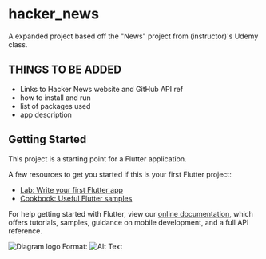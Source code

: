 # hacker_news

A expanded project based off the "News" project from (instructor)'s Udemy class.

## THINGS TO BE ADDED
* Links to Hacker News website and GitHub API ref
* how to install and run
* list of packages used
* app description 
## Getting Started

This project is a starting point for a Flutter application.

A few resources to get you started if this is your first Flutter project:

- [Lab: Write your first Flutter app](https://flutter.dev/docs/get-started/codelab)
- [Cookbook: Useful Flutter samples](https://flutter.dev/docs/cookbook)

For help getting started with Flutter, view our
[online documentation](https://flutter.dev/docs), which offers tutorials,
samples, guidance on mobile development, and a full API reference.


![Diagram logo](https://app.diagrams.net/?lightbox=1&highlight=0000ff&edit=_blank&layers=1&nav=1&title=Untitled%20Diagram.drawio#R7VvbcpswEP0aP6YD4mJ4jO20yUwubj1t4750VCMbUkBEyLd%2BfYURBoKdUjfxyp08Ga0kkPbs2ZVWcsfoR6sPDCf%2BDfVI2EGat%2BoYgw5CuuXo4ieTrHOJ67i5YMYCTzYqBaPgF5FCTUrngUfSWkNOaciDpC6c0DgmE16TYcbost5sSsP6VxM8Iw3BaILDpvRr4HFfSnXbLSsuSTDz5acd1M0rIlw0ljNJfezRZUVkXHSMPqOU50%2FRqk%2FCTHmFXvJ%2B7%2FfUbgfGSMzbdFj0btxf7rdH1Lu5vErultFwNDzTDTk4vi5mTDyhAFmkjPt0RmMcXpTSHqPz2CPZazVRKttcU5oIoS6ED4TztUQTzzkVIp9Hoawlq4Dfy%2B7Z8zh7fmfJ0mBVqRqsi0LM2fq%2BeEFWyHshqyiX%2FTalomM%2BwWxWexUnRSmds4lsNfGsj6N1%2FNh%2FvL0bP2hnX9Cof1YYIGYzwp%2FRKtrCK3hBaETEeEQ%2FRkLMg0V9HFga6GzbrsRQPEgYd0P63CAXOJzLL13iyU%2FChOyWCDog7Xx41UB96QecjBK8mf9ScLmOGE6TnF3TYJUh39urxAVhnKwqoqYeilrNlNSQvgE5srwsmVaI%2FCrHtH9X3W42mKfOhu7rsGG3thRjw3ODrLBh0Pt%2BPnwh%2B28Y%2Bw5Ntrd%2F0wS2%2F22oUsD%2BkVLhYL9htyCACUmA7WxgMC1xHFdhVNaptcXUAMUUdtVWx1T%2Fb3hqgWLaCFSMJDQNOJUvB45WjlsPVoYNHawQJAn0ziHBqurLxtXK1yeBcQqrNaNBgitOIiHpXd%2F1VWBB13qyZYFesunO25LtL1hgtmSBDckC3VXHs3Xbeja4JVtbTEE9m9nwbH0aRdlc1XVu8CEeNB9zIBGehHj9eESwToEIVoMIn1PChoxMU4WpYIKnJrsnSAW4mGC3pAJsakahtdthSzcFEe1CImo3nNv5UIlcs60pFtqNkz94PKLtd1vavgNp%2B92G7Q%2Bzs3WkfaJznh0%2FwrNgG8WVYQFscv4ldu9HpIHTkgYuJA0M0LRkHdK2CzX1IdU1SEydhmsLgzTbuS%2BCzY0KeM%2B29WSqeDYEmsMqY%2Frhp45HZIHblgV7jOA4LHD3sUBYe6QEC5BqF4oMhS5UHLZpP%2BZ9Iu0kaFAMs8KDSZ7KVZID4JeK9OYVrBCvxZ6gk103skPx%2Fd4PsT2wZ9mTT8KEMCU0qaO6JqGdCbLenEl7Z4JaOhPYDKCtDqR%2F2CxAYAN7yQo0437Y3vwE%2BAZ6yaoYZSUWcYbjdEpZpEjUeXry9HpRRxTLf59s6ir%2F4TEufgM%3D)
Format: ![Alt Text](url)